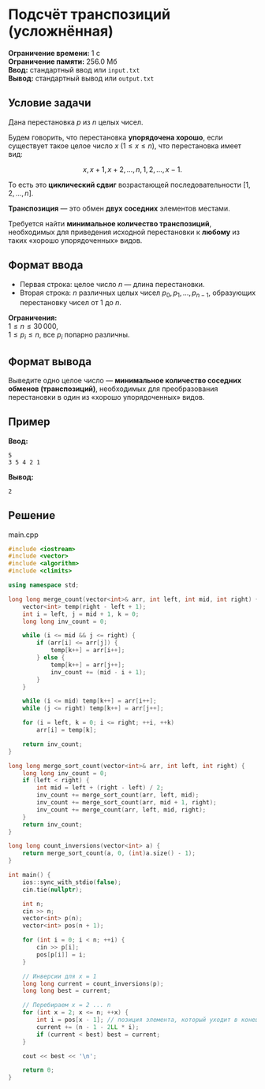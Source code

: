 # Подсчёт транспозиций (усложнённая)

**Ограничение времени:** 1 с  
**Ограничение памяти:** 256.0 Мб  
**Ввод:** стандартный ввод или `input.txt`  
**Вывод:** стандартный вывод или `output.txt`

## Условие задачи

Дана перестановка $p$ из $n$ целых чисел.

Будем говорить, что перестановка **упорядочена хорошо**, если существует такое целое число $x$ ($1 \leq x \leq n$), что перестановка имеет вид:

$$
x,\, x+1,\, x+2,\, \dots,\, n,\, 1,\, 2,\, \dots,\, x-1.
$$

То есть это **циклический сдвиг** возрастающей последовательности $[1, 2, \dots, n]$.

**Транспозиция** — это обмен **двух соседних** элементов местами.

Требуется найти **минимальное количество транспозиций**, необходимых для приведения исходной перестановки к **любому** из таких «хорошо упорядоченных» видов.

## Формат ввода

- Первая строка: целое число $n$ — длина перестановки.  
- Вторая строка: $n$ различных целых чисел $p_0, p_1, \dots, p_{n-1}$, образующих перестановку чисел от $1$ до $n$.

**Ограничения:**  
$1 \leq n \leq 30\,000$,  
$1 \leq p_i \leq n$, все $p_i$ попарно различны.

## Формат вывода

Выведите одно целое число — **минимальное количество соседних обменов (транспозиций)**, необходимых для преобразования перестановки в один из «хорошо упорядоченных» видов.

## Пример

**Ввод:**
```
5
3 5 4 2 1
```

**Вывод:**
```
2
```
## Решение

main.cpp
```cpp
#include <iostream>
#include <vector>
#include <algorithm>
#include <climits>

using namespace std;

long long merge_count(vector<int>& arr, int left, int mid, int right) {
    vector<int> temp(right - left + 1);
    int i = left, j = mid + 1, k = 0;
    long long inv_count = 0;

    while (i <= mid && j <= right) {
        if (arr[i] <= arr[j]) {
            temp[k++] = arr[i++];
        } else {
            temp[k++] = arr[j++];
            inv_count += (mid - i + 1);
        }
    }

    while (i <= mid) temp[k++] = arr[i++];
    while (j <= right) temp[k++] = arr[j++];

    for (i = left, k = 0; i <= right; ++i, ++k)
        arr[i] = temp[k];

    return inv_count;
}

long long merge_sort_count(vector<int>& arr, int left, int right) {
    long long inv_count = 0;
    if (left < right) {
        int mid = left + (right - left) / 2;
        inv_count += merge_sort_count(arr, left, mid);
        inv_count += merge_sort_count(arr, mid + 1, right);
        inv_count += merge_count(arr, left, mid, right);
    }
    return inv_count;
}

long long count_inversions(vector<int> a) {
    return merge_sort_count(a, 0, (int)a.size() - 1);
}

int main() {
    ios::sync_with_stdio(false);
    cin.tie(nullptr);

    int n;
    cin >> n;
    vector<int> p(n);
    vector<int> pos(n + 1);

    for (int i = 0; i < n; ++i) {
        cin >> p[i];
        pos[p[i]] = i;
    }

    // Инверсии для x = 1
    long long current = count_inversions(p);
    long long best = current;

    // Перебираем x = 2 ... n
    for (int x = 2; x <= n; ++x) {
        int i = pos[x - 1]; // позиция элемента, который уходит в конец
        current += (n - 1 - 2LL * i);
        if (current < best) best = current;
    }

    cout << best << '\n';

    return 0;
}
```
